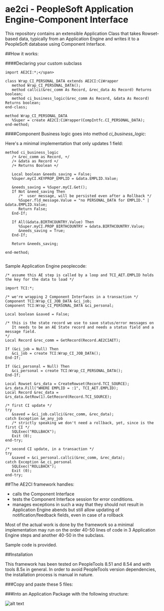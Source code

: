 # ae2ci - PeopleSoft Application Engine-Component Interface

This repository contains an extensible Application Class that takes Rowset-based data, typically from an Application Engine and writes it to a PeopleSoft database using Component Interface.

##How it works:

####Declaring your custom subclass

````
import AE2CI:*;</span>

class Wrap_CI_PERSONAL_DATA extends AE2CI:CiWrapper
   method Wrap_CI_PERSONAL_DATA();
   method callci(&rec_comm As Record, &rec_data As Record) Returns boolean;
   method ci_business_logic(&rec_comm As Record, &data As Record) Returns boolean;
end-class;

method Wrap_CI_PERSONAL_DATA
   %Super = create AE2CI:CiWrapper(CompIntfc.CI_PERSONAL_DATA);
end-method;
````

####Component Business logic goes into method *ci\_business\_logic*:

Here's a minimal implementation that only updates 1 field:

````
method ci_business_logic
   /+ &rec_comm as Record, +/
   /+ &data as Record +/
   /+ Returns Boolean +/

   Local boolean &needs_saving = False;
   %Super.myCI.KEYPROP_EMPLID = &data.EMPLID.Value;

   &needs_saving = %Super.myCI.Get();
   If Not &need_saving Then
      /*  user message, will be persisted even after a Rollback */
      %Super.fld_message.Value = "no PERSONAL_DATA for EMPLID." | &data.EMPLID.Value;
      Return False;
   End-If;

   If All(&data.BIRTHCOUNTRY.Value) Then
      %Super.myCI.PROP_BIRTHCOUNTRY = &data.BIRTHCOUNTRY.Value;
      &needs_saving = True;
   End-If;

   Return &needs_saving;

end-method;


````

Sample Application Engine peoplecode:

````
/* assume this AE step is called by a loop and TCI_AET.EMPLID holds the key for the data to load */

import TCI:*;

/* we're wrapping 2 Component Interfaces in a transaction */
Component TCI:Wrap_CI_JOB_DATA &ci_job;
Component TCI:Wrap_CI_PERSONAL_DATA &ci_personal;

Local boolean &saved = False;

/* this is the state record we use to save status/error messages on 
   It needs to be an AE State record and needs a status field and a message field.
*/
Local Record &rec_comm = GetRecord(Record.AE2CIAET);

If (&ci_job = Null) Then
   &ci_job = create TCI:Wrap_CI_JOB_DATA();
End-If;

If (&ci_personal = Null) Then
   &ci_personal = create TCI:Wrap_CI_PERSONAL_DATA();
End-If;

Local Rowset &rs_data = CreateRowset(Record.TCI_SOURCE);
&rs_data.Fill("WHERE EMPLID = :1", TCI_AET.EMPLID);
Local Record &rec_data = &rs_data.GetRow(1).GetRecord(Record.TCI_SOURCE);

/* first CI update */
try
   &saved = &ci_job.callci(&rec_comm, &rec_data);
catch Exception &e_any_job
   /* strictly speaking we don't need a rollback, yet, since is the first CI */
   SQLExec("ROLLBACK");
   Exit (0);
end-try;

/* second CI update, in a transaction */
try
   &saved = &ci_personal.callci(&rec_comm, &rec_data);
catch Exception &e_ci_personal
   SQLExec("ROLLBACK");
   Exit (0);
end-try;

````




##The AE2CI framework handles:

- calls the Component Interface
- tests the Component Interface session for error conditions.
- manages exceptions in such a way that they should not result in Application Engine abends but still allow updating of notification/feedback fields, even in case of a rollback



Most of the actual work is done by the framework so a minimal implementation may run on the order 40-50 lines of code in 3 Application Engine steps and another 40-50 in the subclass.

Sample code is provided.


##Installation

This framework has been tested on PeopleTools 8.51 and 8.54 and with tools 8.5x in general.  In order to avoid PeopleTools version dependencies, the installation process is manual in nature.

###Copy and paste these 5 files:


###Into an Application Package with the following structure:

![alt text](file:///Users/jluc/kds2/mygithub/ae2ci/ae2ci/media/ApplicationPackage.AE2CI.png "Application Package structure")


